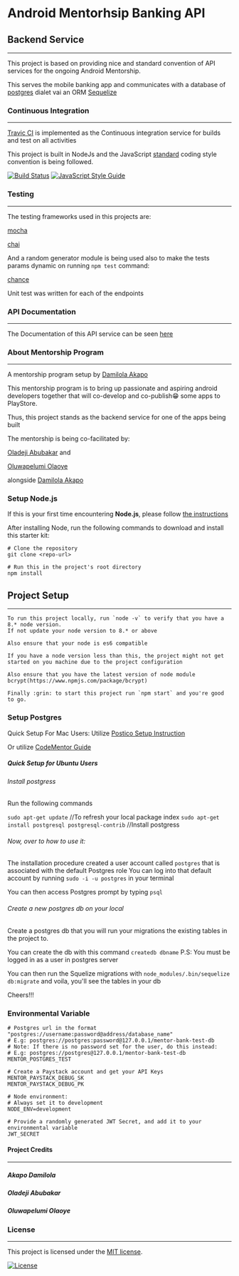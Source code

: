 # Android Mentorhsip Banking API

## Backend Service
____________________________________________________________________________________________________________________________________________

This project is based on providing nice and standard convention of API services for the ongoing Android Mentorship.

This serves the mobile banking app and communicates with a database of [postgres](https://www.postgresql.org/) dialet vai an ORM [Sequelize](http://docs.sequelizejs.com/)



### Continuous Integration
_____________________________________________________________________________________________________________________________________________
[Travic CI](https://about.travis-ci.com/) is implemented as the Continuous integration service  for builds and test on all activities

This project is built in NodeJs and the JavaScript [standard](https://www.npmjs.com/package/standard) coding style convention is being followed.


[![Build Status](https://travis-ci.com/tonespy/android-mentorship-bank-api.svg?token=WzkNsx4y8921z7L47McZ&branch=master)](https://travis-ci.com/tonespy/android-mentorship-bank-api)
[![JavaScript Style Guide](https://img.shields.io/badge/code_style-standard-brightgreen.svg)](https://standardjs.com)


### Testing
_____________________________________________________________________________________________________________________________________________
The testing frameworks used in this projects are:

[mocha](https://www.npmjs.com/package/mocha)

[chai](https://www.npmjs.com/package/chai)

And a random generator module is being used also to make the tests params dynamic on running `npm test` command:

[chance](https://www.npmjs.com/package/chance)

Unit test was written for each of the endpoints



### API Documentation
_____________________________________________________________________________________________________________________________________________
The Documentation of this API service can be seen [here](https://documenter.getpostman.com/view/812352/android-mentorship-bank-api/RVuAA69u) 



### About Mentorship Program
_____________________________________________________________________________________________________________________________________________
A mentorship program setup by [Damilola Akapo](https://github.com/helios66)

This mentorship program is to bring up passionate and aspiring android developers together that will co-develop and co-publish:grin: some apps to PlayStore.

Thus, this project stands as the backend service for one of the apps being built

The mentorship is being co-facilitated by:

[Oladeji Abubakar](https://github.com/tonespy) and

[Oluwapelumi Olaoye](https://github.com/OluwapelZ)

alongside [Damilola Akapo](https://github.com/helios66)


### Setup Node.js 
If this is your first time encountering **Node.js**, please follow [the instructions](https://nodejs.org/en/download/package-manager/)

After installing Node, run the following commands to download and install this starter kit:

```
# Clone the repository
git clone <repo-url>

# Run this in the project's root directory 
npm install
```

## Project Setup
_____________________________________________________________________________________________________________________________________________
```
To run this project locally, run `node -v` to verify that you have a 8.* node version.
If not update your node version to 8.* or above

Also ensure that your node is es6 compatible

If you have a node version less than this, the project might not get started on you machine due to the project configuration

Also ensure that you have the latest version of node module bcrypt(https://www.npmjs.com/package/bcrypt)

Finally :grin: to start this project run `npm start` and you're good to go.
```


### Setup Postgres
Quick Setup For Mac Users:
Utilize [Postico Setup Instruction](https://eggerapps.at/postico/docs/v1.0.3/install-postgresapp.html)

Or utilize [CodeMentor Guide](https://www.codementor.io/engineerapart/getting-started-with-postgresql-on-mac-osx-are8jcopb)

##### Quick Setup for Ubuntu Users
###### Install postgress
Run the following commands

`sudo apt-get update` //To refresh your local package index
`sudo apt-get install postgresql postgresql-contrib` //Install postgress

###### Now, over to how to use it:
The installation procedure created a user account called `postgres` that is associated with the default Postgres role
You can log into that default account by running `sudo -i -u postgres` in your terminal

You can then access Postgres prompt by typing `psql`

###### Create a new postgres db on your local
Create a postgres db that you will run your migrations the existing tables in the project to.

You can create the db with this command `createdb dbname` 
P.S: You must be logged in as a user in postgres server

You can then run the Squelize migrations with `node_modules/.bin/sequelize db:migrate` and voila, you'll see the tables in your db

Cheers!!!

### Environmental Variable
```
# Postgres url in the format "postgres://username:password@address/database_name"
# E.g: postgres://postgres:password@127.0.0.1/mentor-bank-test-db
# Note: If there is no password set for the user, do this instead:
# E.g: postgres://postgres@127.0.0.1/mentor-bank-test-db
MENTOR_POSTGRES_TEST

# Create a Paystack account and get your API Keys
MENTOR_PAYSTACK_DEBUG_SK
MENTOR_PAYSTACK_DEBUG_PK

# Node environment:
# Always set it to development
NODE_ENV=development

# Provide a randomly generated JWT Secret, and add it to your environmental variable
JWT_SECRET
```





#### Project Credits
_____________________________________________________________________________________________________________________________________________

##### Akapo Damilola
##### Oladeji Abubakar
##### Oluwapelumi Olaoye




### License
_____________________________________________________________________________________________________________________________________________
This project is licensed under the [MIT license](https://opensource.org/licenses/MIT).

<a href="https://packagist.org/packages/laravel/framework"><img src="https://poser.pugx.org/laravel/framework/license.svg" alt="License"></a>
